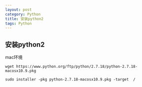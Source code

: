```yaml
---
layout: post
category: Python
title: 安装python2
tags: Python
---
```


## 安装python2

mac环境

```
wget https://www.python.org/ftp/python/2.7.18/python-2.7.18-macosx10.9.pkg

sudo installer -pkg python-2.7.18-macosx10.9.pkg -target  /
```

